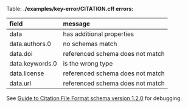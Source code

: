 Table: **./examples/key-error/CITATION.cff errors:**

|field           |message                          |
|:---------------|:--------------------------------|
|data            |has additional properties        |
|data.authors.0  |no schemas match                 |
|data.doi        |referenced schema does not match |
|data.keywords.0 |is the wrong type                |
|data.license    |referenced schema does not match |
|data.url        |referenced schema does not match |


See [Guide to Citation File Format schema version 1.2.0](https://github.com/citation-file-format/citation-file-format/blob/main/schema-guide.md) for debugging.
